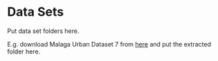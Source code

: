 # Data Sets

Put data set folders here.

E.g. download Malaga Urban Dataset 7 from [here](http://ingmec.ual.es/~jlblanco/malaga-urban-dataset/extracts/malaga-urban-dataset-extract-07.zip) and put the extracted folder here.